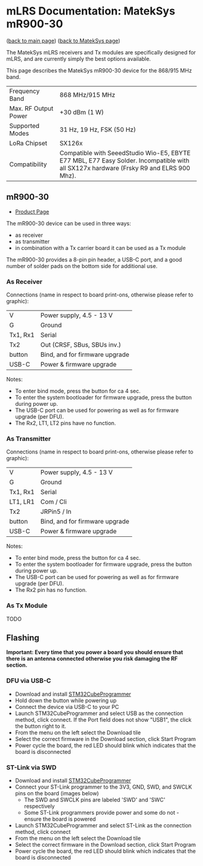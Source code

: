 # mLRS Documentation: MatekSys mR900-30 #

([back to main page](../README.md))
([back to MatekSys page](MATEKSYS.md))

The MatekSys mLRS receivers and Tx modules are specifically designed for mLRS, and are currently simply the best options available. 

This page describes the MatekSys mR900-30 device for the 868/915 MHz band.

<table>
  <tbody>
    <tr>
      <td>Frequency Band</td>
      <td>868 MHz/915 MHz</td>
    </tr>
    <tr>
      <td>Max. RF Output Power</td>
      <td>+30 dBm (1 W)</td>
    </tr>
    <tr>
      <td>Supported Modes</td>
      <td>31 Hz, 19 Hz, FSK (50 Hz)</td>
    </tr>
    <tr>
      <td>LoRa Chipset</td>
      <td>SX126x</td>
    </tr>
    <tr>
      <td>Compatibility</td>
      <td>Compatible with SeeedStudio Wio-E5, EBYTE E77 MBL, E77 Easy Solder. Incompatible with all SX127x hardware (Frsky R9 and ELRS 900 Mhz).</td>
    </tr>
  </tbody>
</table>


## mR900-30 ##

- [Product Page](https://www.mateksys.com/?page_id=12174)

The mR900-30 device can be used in three ways:
- as receiver
- as transmitter
- in combination with a Tx carrier board it can be used as a Tx module

The mR900-30 provides a 8-pin pin header, a USB-C port, and a good number of solder pads on the bottom side for additional use.


### As Receiver ###

Connections (name in respect to board print-ons, otherwise please refer to graphic):

<table>
  <tbody>
    <tr>
      <td>V</td><td>Power supply, 4.5 - 13 V</td>
    </tr><tr>
      <td>G</td><td>Ground</td>
    </tr><tr>
      <td>Tx1, Rx1</td><td>Serial</td>
    </tr><tr>
      <td>Tx2</td><td>Out (CRSF, SBus, SBUs inv.)</td>
    </tr><tr>
      <td>button</td><td>Bind, and for firmware upgrade</td>
    </tr><tr>
      <td>USB-C</td><td>Power & firmware upgrade</td>
    </tr>
  </tbody>
</table>

Notes:
- To enter bind mode, press the button for ca 4 sec.
- To enter the system bootloader for firmware upgrade, press the button during power up.
- The USB-C port can be used for powering as well as for firmware upgrade (per DFU).
- The Rx2, LT1, LT2 pins have no function.


### As Transmitter ###

Connections (name in respect to board print-ons, otherwise please refer to graphic):

<table>
  <tbody>
    <tr>
      <td>V</td><td>Power supply, 4.5 - 13 V</td>
    </tr><tr>
      <td>G</td><td>Ground</td>
    </tr><tr>
      <td>Tx1, Rx1</td><td>Serial</td>
    </tr><tr>
      <td>LT1, LR1</td><td>Com / Cli</td>
    </tr><tr>
      <td>Tx2</td><td>JRPin5 / In</td>
    </tr><tr>
      <td>button</td><td>Bind, and for firmware upgrade</td>
    </tr><tr>
      <td>USB-C</td><td>Power & firmware upgrade</td>
    </tr>
  </tbody>
</table>

Notes:
- To enter bind mode, press the button for ca 4 sec.
- To enter the system bootloader for firmware upgrade, press the button during power up.
- The USB-C port can be used for powering as well as for firmware upgrade (per DFU).
- The Rx2 pin has no function.


### As Tx Module ###

TODO


## Flashing ##

**Important: Every time that you power a board you should ensure that there is an antenna connected otherwise you risk damaging the RF section.**

### DFU via USB-C ###

- Download and install [STM32CubeProgrammer](https://www.st.com/en/development-tools/stm32cubeprog.html)
- Hold down the button while powering up
- Connect the device via USB-C to your PC
- Launch STM32CubeProgrammer and select USB as the connection method, click connect. If the Port field does not show "USB1", the click the button right to it.
- From the menu on the left select the Download tile
- Select the correct firmware in the Download section, click Start Program
- Power cycle the board, the red LED should blink which indicates that the board is disconnected


### ST-Link via SWD ###

- Download and install [STM32CubeProgrammer](https://www.st.com/en/development-tools/stm32cubeprog.html)
- Connect your ST-Link programmer to the 3V3, GND, SWD, and SWCLK pins on the board (images below)
    - The SWD and SWCLK pins are labeled 'SWD' and 'SWC' respectively
    - Some ST-Link programmers provide power and some do not - ensure the board is powered
- Launch STM32CubeProgrammer and select ST-Link as the connection method, click connect
- From the menu on the left select the Download tile
- Select the correct firmware in the Download section, click Start Program
- Power cycle the board, the red LED should blink which indicates that the board is disconnected

